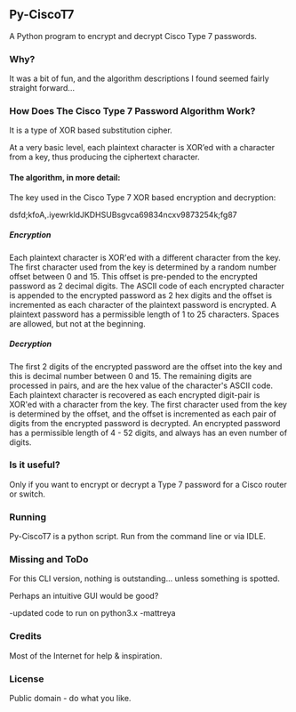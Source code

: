 ## Py-CiscoT7

A Python program to encrypt and decrypt Cisco Type 7 passwords.

### Why?
It was a bit of fun, and the algorithm descriptions I found seemed fairly straight forward...

### How Does The Cisco Type 7 Password Algorithm Work?
It is a type of XOR based substitution cipher. 

At a very basic level, each plaintext character is XOR’ed with a character from a key, thus producing the ciphertext character.

#### The algorithm, in more detail:

The key used in the Cisco Type 7 XOR based encryption and decryption:

dsfd;kfoA,.iyewrkldJKDHSUBsgvca69834ncxv9873254k;fg87

##### Encryption
Each plaintext character is XOR'ed with a different character from the key. The first character used from the key is determined by a random number offset between 0 and 15. This offset is pre-pended to the encrypted password as 2 decimal digits. The ASCII code of each encrypted character is appended to the encrypted password as 2 hex digits and the offset is incremented as each character of the plaintext password is encrypted.
A plaintext password has a permissible length of 1 to 25 characters. Spaces are allowed, but not at the beginning.

##### Decryption
The first 2 digits of the encrypted password are the offset into the key and this is decimal number between 0 and 15. The remaining digits are processed in pairs, and are the hex value of the character's ASCII code. Each plaintext character is recovered as each encrypted digit-pair is XOR'ed with a character from the key. The first character used from the key is determined by the offset, and the offset is incremented as each pair of digits from the encrypted password is decrypted.
An encrypted password has a permissible length of 4 - 52 digits, and always has an even number of digits.

### Is it useful?
Only if you want to encrypt or decrypt a Type 7 password for a Cisco router or switch.

### Running
Py-CiscoT7 is a python script. Run from the command line or via IDLE.

### Missing and ToDo
For this CLI version, nothing is outstanding... unless something is spotted.

Perhaps an intuitive GUI would be good?

-updated code to run on python3.x  -mattreya

### Credits
Most of the Internet for help & inspiration.

### License
Public domain - do what you like.
